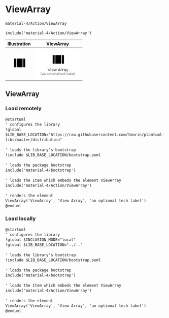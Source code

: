 # ViewArray


```text
material-4/Action/ViewArray
```

```text
include('material-4/Action/ViewArray')
```



| Illustration | ViewArray |
| :---: | :---: |
| ![illustration for Illustration](../../material-4/Action/ViewArray.png) | ![illustration for ViewArray](../../material-4/Action/ViewArray.Local.png) |




## ViewArray

### Load remotely
```plantuml
@startuml
' configures the library
!global $LIB_BASE_LOCATION="https://raw.githubusercontent.com/tmorin/plantuml-libs/master/distribution"

' loads the library's bootstrap
!include $LIB_BASE_LOCATION/bootstrap.puml

' loads the package bootstrap
include('material-4/bootstrap')

' loads the Item which embeds the element ViewArray
include('material-4/Action/ViewArray')

' renders the element
ViewArray('ViewArray', 'View Array', 'an optional tech label')
@enduml
```

### Load locally
```plantuml
@startuml
' configures the library
!global $INCLUSION_MODE="local"
!global $LIB_BASE_LOCATION="../.."

' loads the library's bootstrap
!include $LIB_BASE_LOCATION/bootstrap.puml

' loads the package bootstrap
include('material-4/bootstrap')

' loads the Item which embeds the element ViewArray
include('material-4/Action/ViewArray')

' renders the element
ViewArray('ViewArray', 'View Array', 'an optional tech label')
@enduml
```

